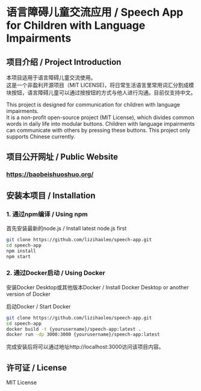 # 语言障碍儿童交流应用 / Speech App for Children with Language Impairments

## 项目介绍 / Project Introduction

本项目适用于语言障碍儿童交流使用。  
这是一个非盈利开源项目（MIT LICENSE)，将日常生活语言里常用词汇分割成模块按钮，语言障碍儿童可以通过按按钮的方式与他人进行沟通。目前仅支持中文。

This project is designed for communication for children with language impairments.  
It is a non-profit open-source project (MIT License), which divides common words in daily life into modular buttons. Children with language impairments can communicate with others by pressing these buttons. This project only supports Chinese currently.

## 项目公开网址 / Public Website

### https://baobeishuoshuo.org/

## 安装本项目 / Installation

### 1. 通过npm编译 / Using npm
首先安装最新的node.js / Install latest node.js first

```bash
git clone https://github.com/lizihaoleo/speech-app.git
cd speech-app
npm install
npm start
```

### 2. 通过Docker启动 / Using Docker

安装Docker Desktop或其他版本Docker / Install Docker Desktop or another version of Docker

启动Docker / Start Docker
```bash
git clone https://github.com/lizihaoleo/speech-app.git
cd speech-app
docker build -t {yourusername}/speech-app:latest .
docker run -dp 3000:3000 {yourusername}/speech-app:latest
```
完成安装后将可以通过地址http://localhost:3000访问该项目内容。

## 许可证 / License
MIT License